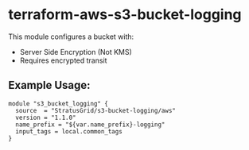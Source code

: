# terraform-aws-s3-bucket-logging
This module configures a bucket with:
 - Server Side Encryption (Not KMS)
 - Requires encrypted transit
 
 ## Example Usage:
```
module "s3_bucket_logging" {
  source  = "StratusGrid/s3-bucket-logging/aws"
  version = "1.1.0"
  name_prefix = "${var.name_prefix}-logging"
  input_tags = local.common_tags
}
```
